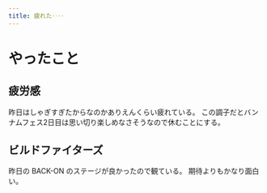 ```yaml
---
title: 疲れた‥‥
---
```


# やったこと

## 疲労感

昨日はしゃぎすぎたからなのかありえんくらい疲れている。
この調子だとバンナムフェス2日目は思い切り楽しめなさそうなので休むことにする。

## ビルドファイターズ

昨日の BACK-ON のステージが良かったので観ている。
期待よりもかなり面白い。
